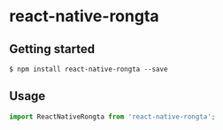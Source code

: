 # react-native-rongta

## Getting started

`$ npm install react-native-rongta --save`

## Usage
```javascript
import ReactNativeRongta from 'react-native-rongta';

